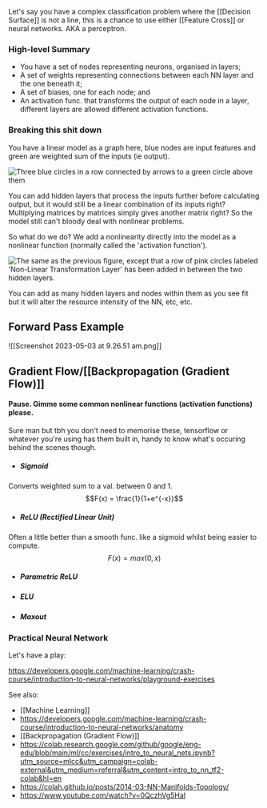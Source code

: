 Let's say you have a complex classification problem where the [[Decision Surface]] is not a line, this is a chance to use either [[Feature Cross]] or neural networks.  AKA a perceptron.

### High-level Summary

- You have a set of nodes representing neurons, organised in layers;
- A set of weights representing connections between each NN layer and the one beneath it;
- A set of biases, one for each node; and
- An activation func. that transforms the output of each node in a layer, different layers are allowed different activation functions.

### Breaking this shit down

You have a linear model as a graph here, blue nodes are input features and green are weighted sum of the inputs (ie output).

![Three blue circles in a row connected by arrows to a green circle above them](https://developers.google.com/machine-learning/crash-course/images/linear_net.svg)

You can add hidden layers that process the inputs further before calculating output, but it would still be a linear combination of its inputs right? Multiplying matrices by matrices simply gives another matrix right? So the model still can't bloody deal with nonlinear problems.

So what do we do? We add a nonlinearity directly into the model as a nonlinear function (normally called the 'activation function').

![The same as the previous figure, except that a row of pink circles labeled 'Non-Linear Transformation Layer' has been added in between the two hidden layers.](https://developers.google.com/machine-learning/crash-course/images/activation.svg)

You can add as many hidden layers and nodes within them as you see fit but it will alter the resource intensity of the NN, etc, etc.

## Forward Pass Example

![[Screenshot 2023-05-03 at 9.26.51 am.png]]

## Gradient Flow/[[Backpropagation (Gradient Flow)]]

#### Pause. Gimme some common nonlinear functions (activation functions) please.

Sure man but tbh you don't need to memorise these, tensorflow or whatever you're using has them built in, handy to know what's occuring behind the scenes though.

- ##### Sigmoid
Converts weighted sum to a val. between 0 and 1.
$$F(x) = \frac{1}{1+e^{-x}}$$

- ##### ReLU (Rectified Linear Unit)
Often a little better than a smooth func. like a sigmoid whilst being easier to compute.
$$F(x) = max(0,x)$$

- ##### Parametric ReLU

- ##### ELU

- ##### Maxout

### Practical Neural Network

Let's have a play:

https://developers.google.com/machine-learning/crash-course/introduction-to-neural-networks/playground-exercises


See also:
- [[Machine Learning]]
- https://developers.google.com/machine-learning/crash-course/introduction-to-neural-networks/anatomy
- [[Backpropagation (Gradient Flow)]]
- https://colab.research.google.com/github/google/eng-edu/blob/main/ml/cc/exercises/intro_to_neural_nets.ipynb?utm_source=mlcc&utm_campaign=colab-external&utm_medium=referral&utm_content=intro_to_nn_tf2-colab&hl=en
- https://colah.github.io/posts/2014-03-NN-Manifolds-Topology/
- https://www.youtube.com/watch?v=0QczhVg5HaI